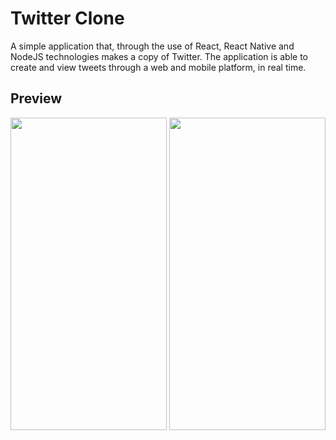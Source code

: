 # Twitter Clone

A simple application that, through the use of React, React Native and NodeJS technologies makes a copy of Twitter. The application is able to create and view tweets through a web and mobile platform, in real time.

## Preview
<p align="center">
 <img src="https://github.com/douglasbrandao21/twitter-clone/blob/master/screenshots/view-smartphone.jpg" width="250" height="500"/>
 <img src="https://github.com/douglasbrandao21/twitter-clone/blob/master/screenshots/view-smartphone.jpg" width="250" height="500" /> 
</p>
